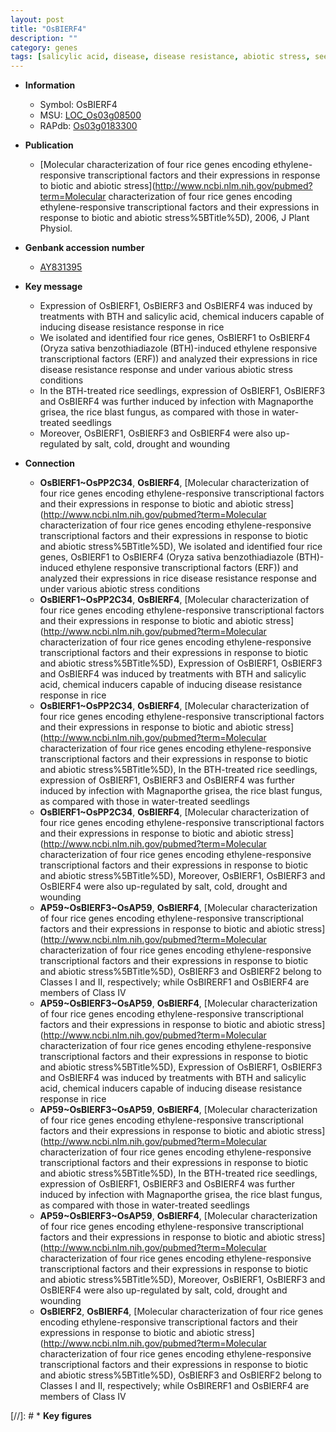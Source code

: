 ```yaml
---
layout: post
title: "OsBIERF4"
description: ""
category: genes
tags: [salicylic acid, disease, disease resistance, abiotic stress, seedling, ethylene, blast, salt, drought]
---
```


* **Information**  
    + Symbol: OsBIERF4  
    + MSU: [LOC_Os03g08500](http://rice.uga.edu/cgi-bin/ORF_infopage.cgi?orf=LOC_Os03g08500)  
    + RAPdb: [Os03g0183300](http://rapdb.dna.affrc.go.jp/viewer/gbrowse_details/irgsp1?name=Os03g0183300)  

* **Publication**  
    + [Molecular characterization of four rice genes encoding ethylene-responsive transcriptional factors and their expressions in response to biotic and abiotic stress](http://www.ncbi.nlm.nih.gov/pubmed?term=Molecular characterization of four rice genes encoding ethylene-responsive transcriptional factors and their expressions in response to biotic and abiotic stress%5BTitle%5D), 2006, J Plant Physiol.

* **Genbank accession number**  
    + [AY831395](http://www.ncbi.nlm.nih.gov/nuccore/AY831395)

* **Key message**  
    + Expression of OsBIERF1, OsBIERF3 and OsBIERF4 was induced by treatments with BTH and salicylic acid, chemical inducers capable of inducing disease resistance response in rice
    + We isolated and identified four rice genes, OsBIERF1 to OsBIERF4 (Oryza sativa benzothiadiazole (BTH)-induced ethylene responsive transcriptional factors (ERF)) and analyzed their expressions in rice disease resistance response and under various abiotic stress conditions
    + In the BTH-treated rice seedlings, expression of OsBIERF1, OsBIERF3 and OsBIERF4 was further induced by infection with Magnaporthe grisea, the rice blast fungus, as compared with those in water-treated seedlings
    + Moreover, OsBIERF1, OsBIERF3 and OsBIERF4 were also up-regulated by salt, cold, drought and wounding

* **Connection**  
    + __OsBIERF1~OsPP2C34__, __OsBIERF4__, [Molecular characterization of four rice genes encoding ethylene-responsive transcriptional factors and their expressions in response to biotic and abiotic stress](http://www.ncbi.nlm.nih.gov/pubmed?term=Molecular characterization of four rice genes encoding ethylene-responsive transcriptional factors and their expressions in response to biotic and abiotic stress%5BTitle%5D), We isolated and identified four rice genes, OsBIERF1 to OsBIERF4 (Oryza sativa benzothiadiazole (BTH)-induced ethylene responsive transcriptional factors (ERF)) and analyzed their expressions in rice disease resistance response and under various abiotic stress conditions
    + __OsBIERF1~OsPP2C34__, __OsBIERF4__, [Molecular characterization of four rice genes encoding ethylene-responsive transcriptional factors and their expressions in response to biotic and abiotic stress](http://www.ncbi.nlm.nih.gov/pubmed?term=Molecular characterization of four rice genes encoding ethylene-responsive transcriptional factors and their expressions in response to biotic and abiotic stress%5BTitle%5D), Expression of OsBIERF1, OsBIERF3 and OsBIERF4 was induced by treatments with BTH and salicylic acid, chemical inducers capable of inducing disease resistance response in rice
    + __OsBIERF1~OsPP2C34__, __OsBIERF4__, [Molecular characterization of four rice genes encoding ethylene-responsive transcriptional factors and their expressions in response to biotic and abiotic stress](http://www.ncbi.nlm.nih.gov/pubmed?term=Molecular characterization of four rice genes encoding ethylene-responsive transcriptional factors and their expressions in response to biotic and abiotic stress%5BTitle%5D), In the BTH-treated rice seedlings, expression of OsBIERF1, OsBIERF3 and OsBIERF4 was further induced by infection with Magnaporthe grisea, the rice blast fungus, as compared with those in water-treated seedlings
    + __OsBIERF1~OsPP2C34__, __OsBIERF4__, [Molecular characterization of four rice genes encoding ethylene-responsive transcriptional factors and their expressions in response to biotic and abiotic stress](http://www.ncbi.nlm.nih.gov/pubmed?term=Molecular characterization of four rice genes encoding ethylene-responsive transcriptional factors and their expressions in response to biotic and abiotic stress%5BTitle%5D), Moreover, OsBIERF1, OsBIERF3 and OsBIERF4 were also up-regulated by salt, cold, drought and wounding
    + __AP59~OsBIERF3~OsAP59__, __OsBIERF4__, [Molecular characterization of four rice genes encoding ethylene-responsive transcriptional factors and their expressions in response to biotic and abiotic stress](http://www.ncbi.nlm.nih.gov/pubmed?term=Molecular characterization of four rice genes encoding ethylene-responsive transcriptional factors and their expressions in response to biotic and abiotic stress%5BTitle%5D), OsBIERF3 and OsBIERF2 belong to Classes I and II, respectively; while OsBIRERF1 and OsBIERF4 are members of Class IV
    + __AP59~OsBIERF3~OsAP59__, __OsBIERF4__, [Molecular characterization of four rice genes encoding ethylene-responsive transcriptional factors and their expressions in response to biotic and abiotic stress](http://www.ncbi.nlm.nih.gov/pubmed?term=Molecular characterization of four rice genes encoding ethylene-responsive transcriptional factors and their expressions in response to biotic and abiotic stress%5BTitle%5D), Expression of OsBIERF1, OsBIERF3 and OsBIERF4 was induced by treatments with BTH and salicylic acid, chemical inducers capable of inducing disease resistance response in rice
    + __AP59~OsBIERF3~OsAP59__, __OsBIERF4__, [Molecular characterization of four rice genes encoding ethylene-responsive transcriptional factors and their expressions in response to biotic and abiotic stress](http://www.ncbi.nlm.nih.gov/pubmed?term=Molecular characterization of four rice genes encoding ethylene-responsive transcriptional factors and their expressions in response to biotic and abiotic stress%5BTitle%5D), In the BTH-treated rice seedlings, expression of OsBIERF1, OsBIERF3 and OsBIERF4 was further induced by infection with Magnaporthe grisea, the rice blast fungus, as compared with those in water-treated seedlings
    + __AP59~OsBIERF3~OsAP59__, __OsBIERF4__, [Molecular characterization of four rice genes encoding ethylene-responsive transcriptional factors and their expressions in response to biotic and abiotic stress](http://www.ncbi.nlm.nih.gov/pubmed?term=Molecular characterization of four rice genes encoding ethylene-responsive transcriptional factors and their expressions in response to biotic and abiotic stress%5BTitle%5D), Moreover, OsBIERF1, OsBIERF3 and OsBIERF4 were also up-regulated by salt, cold, drought and wounding
    + __OsBIERF2__, __OsBIERF4__, [Molecular characterization of four rice genes encoding ethylene-responsive transcriptional factors and their expressions in response to biotic and abiotic stress](http://www.ncbi.nlm.nih.gov/pubmed?term=Molecular characterization of four rice genes encoding ethylene-responsive transcriptional factors and their expressions in response to biotic and abiotic stress%5BTitle%5D), OsBIERF3 and OsBIERF2 belong to Classes I and II, respectively; while OsBIRERF1 and OsBIERF4 are members of Class IV

[//]: # * **Key figures**  


